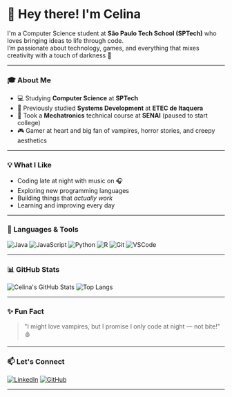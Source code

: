 # 🦇 Hey there! I'm Celina

I'm a Computer Science student at **São Paulo Tech School (SPTech)** who loves bringing ideas to life through code.  
I’m passionate about technology, games, and everything that mixes creativity with a touch of darkness 👻  

---

### 🎓 About Me
- 💻 Studying **Computer Science** at **SPTech**  
- 🧩 Previously studied **Systems Development** at **ETEC de Itaquera**  
- 🤖 Took a **Mechatronics** technical course at **SENAI** (paused to start college)  
- 🎮 Gamer at heart and big fan of vampires, horror stories, and creepy aesthetics  

---

### 💡 What I Like
- Coding late at night with music on 🎧  
- Exploring new programming languages  
- Building things that *actually work*  
- Learning and improving every day  

---

### 🧰 Languages & Tools
![Java](https://img.shields.io/badge/Java-red?style=for-the-badge&logo=java&logoColor=white)
![JavaScript](https://img.shields.io/badge/JavaScript-yellow?style=for-the-badge&logo=javascript&logoColor=black)
![Python](https://img.shields.io/badge/Python-blue?style=for-the-badge&logo=python&logoColor=white)
![R](https://img.shields.io/badge/R-lightgrey?style=for-the-badge&logo=r&logoColor=white)
![Git](https://img.shields.io/badge/Git-orange?style=for-the-badge&logo=git&logoColor=white)
![VSCode](https://img.shields.io/badge/VS%20Code-0078d7?style=for-the-badge&logo=visual-studio-code&logoColor=white)

---

### 📊 GitHub Stats

![Celina's GitHub Stats](https://github-readme-stats.vercel.app/api?username=CelinaBenedito&show_icons=true&theme=dracula)
![Top Langs](https://github-readme-stats.vercel.app/api/top-langs/?username=CelinaBenedito&layout=compact&theme=dracula)

---

### ✨ Fun Fact
> "I might love vampires, but I promise I only code at night — not bite!" 🩸  

---

### 📫 Let's Connect
[![LinkedIn](https://img.shields.io/badge/LinkedIn-blue?style=for-the-badge&logo=linkedin)](https://www.linkedin.com/in/celina-benedito)
[![GitHub](https://img.shields.io/badge/GitHub-black?style=for-the-badge&logo=github)](https://github.com/CelinaBenedito)

---

